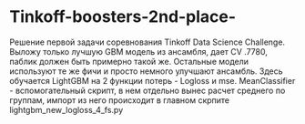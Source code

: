 # Tinkoff-boosters-2nd-place-
Решение первой задачи соревнования Tinkoff Data Science Challenge. Выложу только лучшую GBM модель из ансамбля, дает CV .7780, паблик должен быть примерно такой же. Остальные модели используют те же фичи и просто немного улучшают ансамбль. Здесь обучается LightGBM на 2 функции потерь - Logloss и mse. MeanClassifier - вспомогательный скрипт, в нем отдельно вынес расчет среднего по группам, импорт из него происходит в главном скрпите lightgbm_new_logloss_4_fs.py
